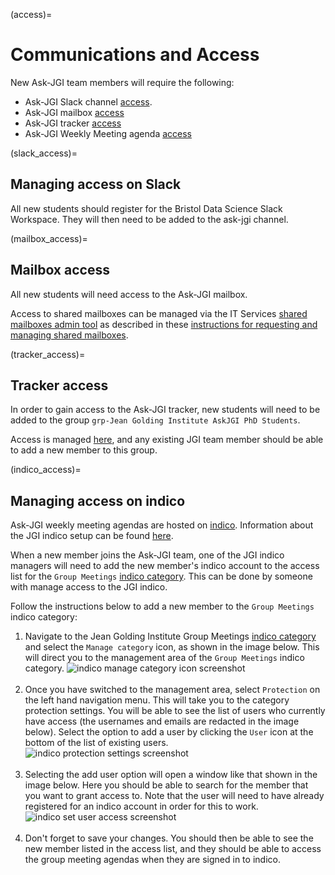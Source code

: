 (access)=
# Communications and Access

New Ask-JGI team members will require the following:
- Ask-JGI Slack channel [access](slack_access).
- Ask-JGI mailbox [access](mailbox_access)
- Ask-JGI tracker [access](filler)
- Ask-JGI Weekly Meeting agenda [access](indico_access)


(slack_access)=
## Managing access on Slack

All new students should register for the Bristol Data Science Slack
Workspace. They will then need to be added to the ask-jgi channel.

(mailbox_access)=
## Mailbox access

All new students will need access to the Ask-JGI mailbox. 

Access to shared mailboxes can be managed via the IT Services [shared
mailboxes admin tool](https://www.bristol.ac.uk/it-services/applications/shared-mailboxes/sharedmailboxes)
as described in these [instructions for requesting and managing shared mailboxes](https://uob.sharepoint.com/sites/systemsupport/SitePages/online-shared-mailbox-admin.aspx).


(tracker_access)=
## Tracker access

In order to gain access to the Ask-JGI tracker, new students will need
to be added to the group `grp-Jean Golding Institute AskJGI PhD
Students`. 

Access is managed
[here](https://uob.sharepoint.com/teams/grp-jeangoldinginstituteteam/_layouts/15/people.aspx?MembershipGroupId=1001),
and any existing JGI team member should be able to add a new member to
this group.


(indico_access)=
## Managing access on indico

Ask-JGI weekly meeting agendas are hosted on [indico](https://indico.cern.ch/). 
Information about the JGI indico setup can be found [here](indico).

When a new member joins the Ask-JGI team, one of the JGI indico
managers will need to add the new member's indico account to the
access list for the `Group Meetings` [indico
category](https://indico.cern.ch/category/14729/). This can be done by
someone with manage access to the JGI indico. 

Follow the instructions below to add a new member to
the `Group Meetings` indico category:

1.  Navigate to the Jean Golding Institute Group Meetings [indico
   category](https://indico.cern.ch/category/14729/) and select the
   `Manage category` icon, as shown in the image below. This will
   direct you to the management area of the `Group Meetings` indico category.
    ![indico manage category icon
   screenshot](../../images/indico/indico_manage.jpg)
    </br></br>
2.  Once you have switched to the management area, select `Protection`
   on the left hand navigation menu. This will take you to the
   category protection settings. You will be able to see the list of
   users who currently have access (the usernames and emails are
   redacted in the image below). Select the option to add a user by
   clicking the `User` icon at the
   bottom of the list of existing users.
    ![indico protection settings
   screenshot](../../images/indico/indico_protection.jpg)
    </br></br>
3.  Selecting the add user option will open a window like that shown
    in the image below. Here you should be able to search for the
    member that you want to grant access to. Note that the user will
    need to have already registered for an indico account in order for
    this to work. 
    ![indico set user access
   screenshot](../../images/indico/indico_select_users.png)
    </br></br>
4.  Don't forget to save your changes. You should then be able to see
    the new member listed in the access list, and they should be able
    to access the group meeting agendas when they are signed in to indico.
